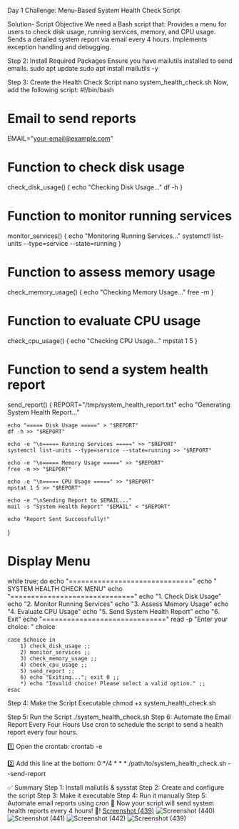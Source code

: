 Day 1 Challenge: Menu-Based System Health Check Script

Solution-
Script Objective
We need a Bash script that:
Provides a menu for users to check disk usage, running services, memory, and CPU usage.
Sends a detailed system report via email every 4 hours.
Implements exception handling and debugging.

 Step 2: Install Required Packages
Ensure you have mailutils installed to send emails.
sudo apt update
sudo apt install mailutils -y

 Step 3: Create the Health Check Script
 nano system_health_check.sh
Now, add the following script:
#!/bin/bash

# Email to send reports
EMAIL="your-email@example.com"

# Function to check disk usage
check_disk_usage() {
    echo "Checking Disk Usage..."
    df -h
}

# Function to monitor running services
monitor_services() {
    echo "Monitoring Running Services..."
    systemctl list-units --type=service --state=running
}

# Function to assess memory usage
check_memory_usage() {
    echo "Checking Memory Usage..."
    free -m
}

# Function to evaluate CPU usage
check_cpu_usage() {
    echo "Checking CPU Usage..."
    mpstat 1 5
}

# Function to send a system health report
send_report() {
    REPORT="/tmp/system_health_report.txt"
    echo "Generating System Health Report..."

    echo "===== Disk Usage =====" > "$REPORT"
    df -h >> "$REPORT"
    
    echo -e "\n===== Running Services =====" >> "$REPORT"
    systemctl list-units --type=service --state=running >> "$REPORT"
    
    echo -e "\n===== Memory Usage =====" >> "$REPORT"
    free -m >> "$REPORT"
    
    echo -e "\n===== CPU Usage =====" >> "$REPORT"
    mpstat 1 5 >> "$REPORT"

    echo -e "\nSending Report to $EMAIL..."
    mail -s "System Health Report" "$EMAIL" < "$REPORT"

    echo "Report Sent Successfully!"
}

# Display Menu
while true; do
    echo "=============================="
    echo "  SYSTEM HEALTH CHECK MENU"
    echo "=============================="
    echo "1. Check Disk Usage"
    echo "2. Monitor Running Services"
    echo "3. Assess Memory Usage"
    echo "4. Evaluate CPU Usage"
    echo "5. Send System Health Report"
    echo "6. Exit"
    echo "=============================="
    read -p "Enter your choice: " choice

    case $choice in
        1) check_disk_usage ;;
        2) monitor_services ;;
        3) check_memory_usage ;;
        4) check_cpu_usage ;;
        5) send_report ;;
        6) echo "Exiting..."; exit 0 ;;
        *) echo "Invalid choice! Please select a valid option." ;;
    esac


Step 4: Make the Script Executable
chmod +x system_health_check.sh

 Step 5: Run the Script
./system_health_check.sh
Step 6: Automate the Email Report Every Four Hours
Use cron to schedule the script to send a health report every four hours.

1️⃣ Open the crontab:
crontab -e

2️⃣ Add this line at the bottom:
0 */4 * * * /path/to/system_health_check.sh --send-report


✅ Summary
Step 1: Install mailutils & sysstat
Step 2: Create and configure the script
Step 3: Make it executable
Step 4: Run it manually
Step 5: Automate email reports using cron
🚀 Now your script will send system health reports every 4 hours! 🎉!
[Screenshot (439)](https://github.com/user-attachments/assets/c3132b6e-2f0f-461d-bcc9-3f06ded0e7a9)
![Screenshot (440)](https://github.com/user-attachments/assets/5743dac7-c398-47e1-a472-6023a49b897a)
![Screenshot (441)](https://github.com/user-attachments/assets/e095bbb5-c903-4c57-a86f-2d688f50a192)
![Screenshot (442)](https://github.com/user-attachments/assets/0c4f5a9b-8b27-4120-9325-bf95aa0363a2)
![Screenshot (439)](https://github.com/user-attachments/assets/ccdc3175-a612-400a-a9cc-eb516b792c45)



 
